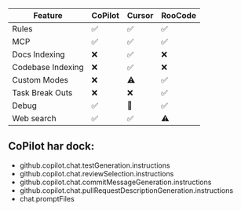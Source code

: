 | Feature            | CoPilot | Cursor | RooCode |
|--------------------|---------|--------|---------|
| Rules              |   ✅    |   ✅   |   ✅   | 
| MCP                |   ✅    |   ✅   |   ✅   |
| Docs Indexing      |   ❌    |   ✅   |   ❌   |
| Codebase Indexing  |   ❌    |   ✅   |   ❌   |
| Custom Modes       |   ❌    |   ⚠️   |   ✅   |  (⚠️ = Autoswitching saknas samt regler mappade till mode)
| Task Break Outs    |   ❌    |   ❌   |   ✅   |
| Debug              |   ✅    |   💩   |   ✅   |
| Web search         |   ✅    |   ✅   |   ⚠️   |  (⚠️ = Saknas OOB, men MCP löser det)




## CoPilot har dock:
- github.copilot.chat.testGeneration.instructions
- github.copilot.chat.reviewSelection.instructions 
- github.copilot.chat.commitMessageGeneration.instructions 
- github.copilot.chat.pullRequestDescriptionGeneration.instructions 
- chat.promptFiles